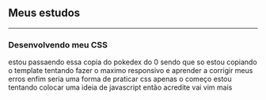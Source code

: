 ## Meus estudos

***
### Desenvolvendo meu CSS 

estou passaendo essa copia do pokedex do 0
sendo que so estou copiando o template tentando fazer o maximo responsivo e aprender a corrigir meus erros 
enfim seria uma forma de praticar css apenas o começo estou tentando colocar uma ideia de javascript então acredite vai vim mais 